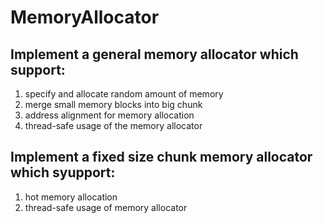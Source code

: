 # MemoryAllocator
## Implement a general memory allocator which support:
  1. specify and allocate random amount of memory
  2. merge small memory blocks into big chunk
  3. address alignment for memory allocation
  4. thread-safe usage of the memory allocator

## Implement a fixed size chunk memory allocator which syupport:
  1. hot memory allocation
  2. thread-safe usage of memory allocator
  
  
